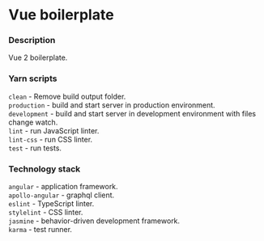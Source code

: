 # Vue boilerplate

### Description
Vue 2 boilerplate.

### Yarn scripts
`clean` - Remove build output folder.\
`production` - build and start server in production environment.\
`development` - build and start server in development environment with files change watch.\
`lint` - run JavaScript linter.\
`lint-css` - run CSS linter.\
`test` - run tests.

### Technology stack
`angular` - application framework.\
`apollo-angular` - graphql client.\
`eslint` - TypeScript linter.\
`stylelint` - CSS linter.\
`jasmine` - behavior-driven development framework.\
`karma` - test runner.
